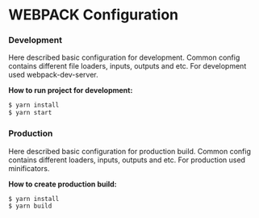 # WEBPACK Configuration

### Development

Here described basic configuration for development.
Common config contains different file loaders, inputs, outputs and etc.
For development used webpack-dev-server.

**How to run project for development:**
```bash
$ yarn install
$ yarn start
```


### Production

Here described basic configuration for production build.
Common config contains different loaders, inputs, outputs and etc.
For production used minificators.

**How to create production build:**
```bash
$ yarn install
$ yarn build
```
